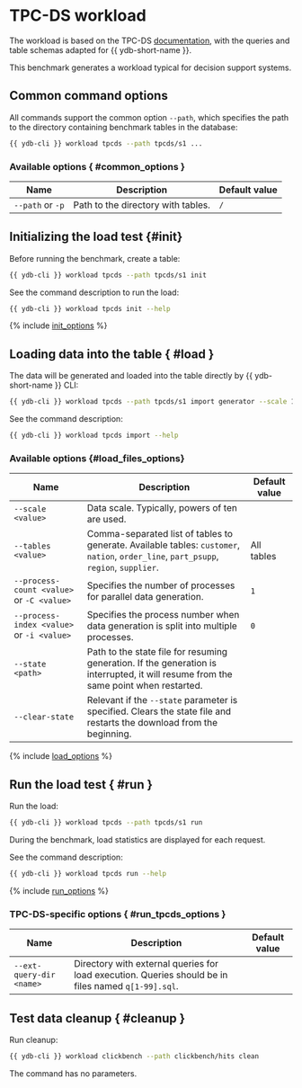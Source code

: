 # TPC-DS workload

The workload is based on the TPC-DS [documentation](https://www.tpc.org/TPC_Documents_Current_Versions/pdf/TPC-DS_v3.2.0.pdf), with the queries and table schemas adapted for {{ ydb-short-name }}.

This benchmark generates a workload typical for decision support systems.

## Common command options

All commands support the common option `--path`, which specifies the path to the directory containing benchmark tables in the database:

```bash
{{ ydb-cli }} workload tpcds --path tpcds/s1 ...
```

### Available options { #common_options }

Name | Description | Default value
---|---|---
`--path` or `-p` | Path to the directory with tables. | `/`

## Initializing the load test {#init}

Before running the benchmark, create a table:

```bash
{{ ydb-cli }} workload tpcds --path tpcds/s1 init
```

See the command description to run the load:

```bash
{{ ydb-cli }} workload tpcds init --help
```

{% include [init_options](./_includes/workload/init_options_tpc.md) %}

## Loading data into the table { #load }

The data will be generated and loaded into the table directly by {{ ydb-short-name }} CLI:

```bash
{{ ydb-cli }} workload tpcds --path tpcds/s1 import generator --scale 1
```

See the command description:

```bash
{{ ydb-cli }} workload tpcds import --help
```

### Available options {#load_files_options}

| Name                                  | Description                                                                                                                                                    | Default value |
|---------------------------------------|----------------------------------------------------------------------------------------------------------------------------------------------------------------|---------------|
| `--scale <value>`                     | Data scale. Typically, powers of ten are used.                                                                                                                  |               |
| `--tables <value>`                    | Comma-separated list of tables to generate. Available tables: `customer`, `nation`, `order_line`, `part_psupp`, `region`, `supplier`.                           | All tables    |
| `--process-count <value>` or `-C <value>` | Specifies the number of processes for parallel data generation.                                                                                                  | `1`           |
| `--process-index <value>` or `-i <value>` | Specifies the process number when data generation is split into multiple processes.                                                                              | `0`           |
| `--state <path>`                      | Path to the state file for resuming generation. If the generation is interrupted, it will resume from the same point when restarted.                                |               |
| `--clear-state`                       | Relevant if the `--state` parameter is specified. Clears the state file and restarts the download from the beginning.                                             |               |

{% include [load_options](./_includes/workload/load_options.md) %}

## Run the load test { #run }

Run the load:

```bash
{{ ydb-cli }} workload tpcds --path tpcds/s1 run
```

During the benchmark, load statistics are displayed for each request.

See the command description:

```bash
{{ ydb-cli }} workload tpcds run --help
```

{% include [run_options](./_includes/workload/run_options.md) %}

### TPC-DS-specific options { #run_tpcds_options }

Name | Description | Default value 
---|---|---
`--ext-query-dir <name>` | Directory with external queries for load execution. Queries should be in files named `q[1-99].sql`. |

## Test data cleanup { #cleanup }

Run cleanup:

```bash
{{ ydb-cli }} workload clickbench --path clickbench/hits clean
```

The command has no parameters.
